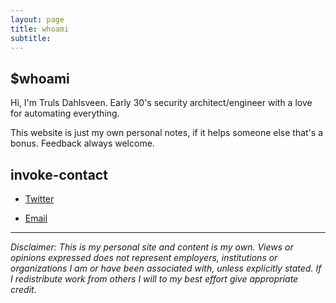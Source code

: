 ```yaml
---
layout: page
title: whoami
subtitle: 
---
```


## $whoami

Hi, I'm Truls Dahlsveen.
Early 30's security architect/engineer with a love for automating everything.

This website is just my own personal notes, if it helps someone else that's a bonus.
Feedback always welcome.

## invoke-contact
  
* [Twitter](https://twitter.com/infernuxmonster)
  
* [Email](mailto:YmxvZ0BpbmZlcm51eC5ubw==)

---

*Disclaimer: This is my personal site and content is my own. Views or opinions expressed does not represent employers, institutions or organizations I am or have been associated with, unless explicitly stated. If I redistribute work from others I will to my best effort give appropriate credit.*
